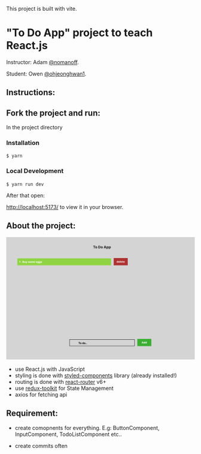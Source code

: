 This project is built with vite.

# "To Do App" project to teach React.js

Instructor: Adam [@nomanoff](https://github.com/nomanoff).

Student: Owen [@ohjeonghwan1](https://github.com/ohjeonghwan1).

## Instructions:

## Fork the project and run:

In the project directory

### Installation

```
$ yarn
```

### Local Development

```
$ yarn run dev
```

After that open:

[http://localhost:5173/](http://localhost:5173/) to view it in your browser.

## About the project:

<a  href="/"><img  width="728"  src="/public/todo_app_figma.png"  alt="Demo"></a>

- use React.js with JavaScript
- styling is done with [styled-components](https://styled-components.com/) library (already installed!)
- routing is done with [react-router](https://reactrouter.com/en/main) v6+
- use [redux-toolkit](https://redux-toolkit.js.org/) for State Management
- axios for fetching api

## Requirement:

- create comopnents for everything. E.g: ButtonComponent, InputComponent, TodoListComponent etc..

- create commits often
